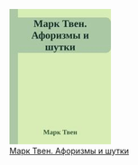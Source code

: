 ![](Марк%20Твен.%20Афоризмы%20и%20шутки.jpg)  
[Марк Твен. Афоризмы и шутки](Марк%20Твен.%20Афоризмы%20и%20шутки)
